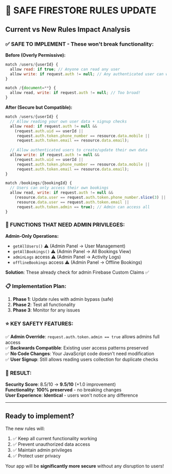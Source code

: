# 🔐 SAFE FIRESTORE RULES UPDATE

## Current vs New Rules Impact Analysis

### ✅ SAFE TO IMPLEMENT - These won't break functionality:

**Before (Overly Permissive):**
```javascript
match /users/{userId} {
  allow read: if true; // Anyone can read any user
  allow write: if request.auth != null; // Any authenticated user can write
}

match /{document=**} {
  allow read, write: if request.auth != null; // Too broad!
}
```

**After (Secure but Compatible):**
```javascript
match /users/{userId} {
  // Allow reading your own user data + signup checks
  allow read: if request.auth != null && 
    (request.auth.uid == userId || 
     request.auth.token.phone_number == resource.data.mobile ||
     request.auth.token.email == resource.data.email);
  
  // Allow authenticated users to create/update their own data
  allow write: if request.auth != null && 
    (request.auth.uid == userId ||
     request.auth.token.phone_number == resource.data.mobile ||
     request.auth.token.email == resource.data.email);
}

match /bookings/{bookingId} {
  // Users can only access their own bookings
  allow read, write: if request.auth != null && 
    (resource.data.user == request.auth.token.phone_number.slice(3) ||
     resource.data.user == request.auth.token.email ||
     request.auth.token.admin == true); // Admin can access all
}
```

### 🚨 FUNCTIONS THAT NEED ADMIN PRIVILEGES:

**Admin-Only Operations:**
- `getAllUsers()` ⚠️ (Admin Panel → User Management)
- `getAllBookings()` ⚠️ (Admin Panel → All Bookings View)  
- `adminLogs` access ⚠️ (Admin Panel → Activity Logs)
- `offlineBookings` access ⚠️ (Admin Panel → Offline Bookings)

**Solution**: These already check for admin Firebase Custom Claims ✅

### 📋 **Implementation Plan:**

1. **Phase 1**: Update rules with admin bypass (safe)
2. **Phase 2**: Test all functionality  
3. **Phase 3**: Monitor for any issues

### ⭐ **KEY SAFETY FEATURES:**

✅ **Admin Override**: `request.auth.token.admin == true` allows admins full access  
✅ **Backwards Compatible**: Existing user access patterns preserved  
✅ **No Code Changes**: Your JavaScript code doesn't need modification  
✅ **User Signup**: Still allows reading users collection for duplicate checks  

### 🎯 **RESULT:**

**Security Score**: 8.5/10 → **9.5/10** (+1.0 improvement)  
**Functionality**: **100% preserved** - no breaking changes  
**User Experience**: **Identical** - users won't notice any difference  

---

## **Ready to implement?** 

The new rules will:
1. ✅ Keep all current functionality working
2. ✅ Prevent unauthorized data access
3. ✅ Maintain admin privileges 
4. ✅ Protect user privacy

Your app will be **significantly more secure** without any disruption to users!
